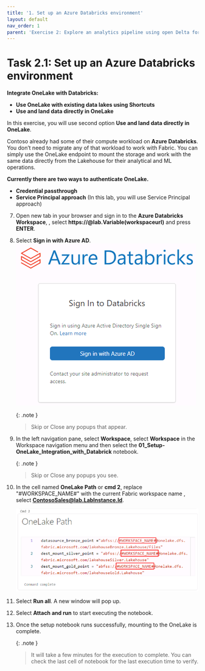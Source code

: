 ```yaml
---
title: '1. Set up an Azure Databricks environment'
layout: default
nav_order: 1
parent: 'Exercise 2: Explore an analytics pipeline using open Delta format and Azure Databricks Delta Live Tables'
---
```


# Task 2.1: Set up an Azure Databricks environment

**Integrate OneLake with Databricks:**

- **Use OneLake with existing data lakes using Shortcuts**
- **Use and land data directly in OneLake**

In this exercise, you will use second option **Use and land data directly in OneLake**.

Contoso already had some of their compute workload on **Azure Databricks**. You don’t need to migrate any of that workload to work with Fabric. You can simply use the OneLake endpoint to mount the storage and work with the same data directly from the Lakehouse for their analytical and ML operations.

**Currently there are two ways to authenticate OneLake.**
	
- **Credential passthrough**
- **Service Principal approach** (In this lab, you will use Service Principal approach)

7. Open new tab in your browser and sign in to the **Azure Databricks Workspace**, , select **https://@lab.Variable(workspaceurl)** and press **ENTER**.

8. Select **Sign in with Azure AD**.
		![task-2.1.new7.png](../media/instructions240153/task-2.1.new7.png)

	{: .note }
 	>Skip or Close any popups that appear.

9. In the left navigation pane, select **Workspace**, select **Workspace** in the Workspace navigation menu and then select the **01_Setup-OneLake_Integration_with_Databrick** notebook.

	{: .note }
 	>Skip or Close any popups you see.

10. In the cell named **OneLake Path** or **cmd 2**, replace "#WORKSPACE_NAME#" with the current Fabric workspace name , select **ContosoSales@lab.LabInstance.Id**.

	![Select Workflows](../media/instructions240153/task-2.1.7.png)

11. Select **Run all**. A new window will pop up.

12. Select **Attach and run** to start executing the notebook.

13. Once the setup notebook runs successfully, mounting to the OneLake is complete.

	{: .note }
 	>It will take a few minutes for the execution to complete. You can check the last cell of notebook for the last execution time to verify.
